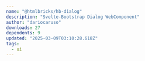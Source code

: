 ```yaml
---
name: "@htmlbricks/hb-dialog"
description: "Svelte-Bootstrap Dialog WebComponent"
author: "dariocaruso"
downloads: 27
dependents: 9
updated: "2025-03-09T03:10:28.618Z"
tags: 
  - ui
---
```

